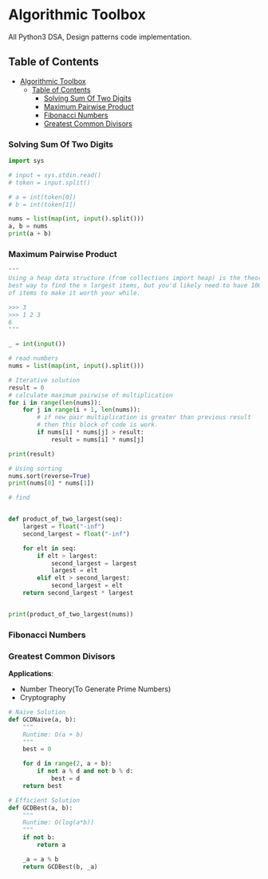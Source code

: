 # Algorithmic Toolbox

All Python3 DSA, Design patterns code implementation.

## Table of Contents

- [Algorithmic Toolbox](#algorithmic-toolbox)
  - [Table of Contents](#table-of-contents)
    - [Solving Sum Of Two Digits](#solving-sum-of-two-digits)
    - [Maximum Pairwise Product](#maximum-pairwise-product)
    - [Fibonacci Numbers](#fibonacci-numbers)
    - [Greatest Common Divisors](#greatest-common-divisors)

### Solving Sum Of Two Digits

```py
import sys

# input = sys.stdin.read()
# token = input.split()

# a = int(token[0])
# b = int(token[1])

nums = list(map(int, input().split()))
a, b = nums
print(a + b)
```

### Maximum Pairwise Product

```py
"""
Using a heap data structure (from collections import heap) is the theoretical
best way to find the n largest items, but you'd likely need to have 100,000's
of items to make it worth your while.

>>> 3
>>> 1 2 3
6
"""

_ = int(input())

# read numbers
nums = list(map(int, input().split()))

# Iterative solution
result = 0
# calculate maximum pairwise of multiplication
for i in range(len(nums)):
    for j in range(i + 1, len(nums)):
        # if new pair multiplication is greater than previous result
        # then this block of code is work.
        if nums[i] * nums[j] > result:
            result = nums[i] * nums[j]

print(result)

# Using sorting
nums.sort(reverse=True)
print(nums[0] * nums[1])

# find


def product_of_two_largest(seq):
    largest = float("-inf")
    second_largest = float("-inf")

    for elt in seq:
        if elt > largest:
            second_largest = largest
            largest = elt
        elif elt > second_largest:
            second_largest = elt
    return second_largest * largest


print(product_of_two_largest(nums))
```

### Fibonacci Numbers

### Greatest Common Divisors

**Applications**:

- Number Theory(To Generate Prime Numbers)
- Cryptography

```py
# Naive Solution
def GCDNaive(a, b):
    """
    Runtime: O(a + b)
    """
    best = 0

    for d in range(2, a + b):
        if not a % d and not b % d:
            best = d
    return best

# Efficient Solution
def GCDBest(a, b):
    """
    Runtime: O(log(a*b))
    """
    if not b:
        return a

    _a = a % b
    return GCDBest(b, _a)
```
